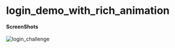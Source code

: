 # login_demo_with_rich_animation

**ScreenShots**<br><br>
![login_challenge](https://user-images.githubusercontent.com/20029287/39628274-2d93e07c-4fc6-11e8-825c-a3060038281e.gif)

